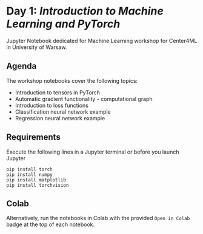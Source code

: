 # Day 1: *Introduction to Machine Learning and PyTorch*

Jupyter Notebook dedicated for Machine Learning workshop for Center4ML in University of Warsaw.

## Agenda

The workshop notebooks cover the following topics:

- Introduction to tensors in PyTorch
- Automatic gradient functionality - computational graph
- Introduction to loss functions
- Classification neural network example
- Regression neural network example

## Requirements

Execute the following lines in a Jupyter terminal or before you launch Jupyter

```{bash}
pip install torch
pip install numpy
pip install matplotlib
pip install torchvision
```

## Colab

Alternatively, run the notebooks in Colab with the provided `Open in Colab` badge at the top of each notebook.
